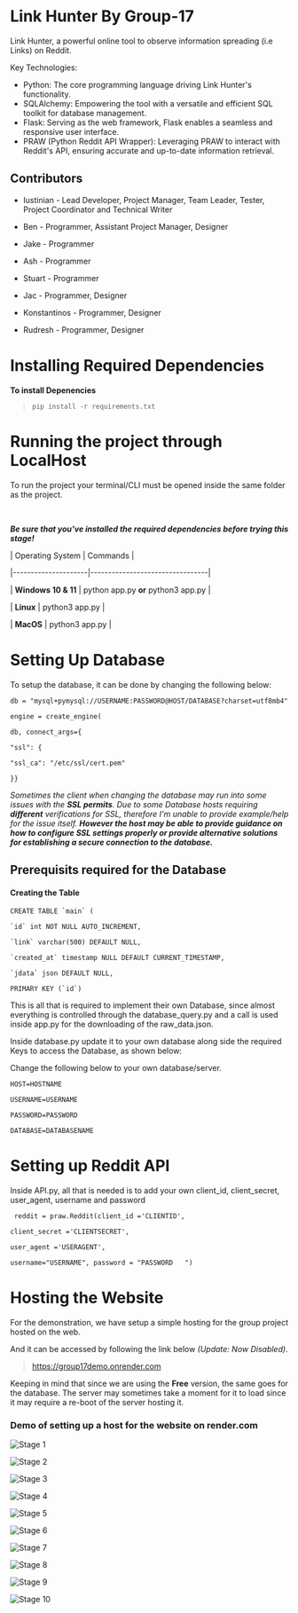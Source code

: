 
#  Link Hunter By Group-17

  Link Hunter, a powerful online tool to observe information spreading (i.e Links) on Reddit.

  Key Technologies:
 - Python: The core programming language driving Link Hunter's
   functionality.
 - SQLAlchemy: Empowering the tool with a versatile and efficient SQL   
   toolkit for database management.
 - Flask: Serving as the web framework, Flask enables a seamless and   
   responsive user interface.
 - PRAW (Python Reddit API Wrapper): Leveraging PRAW to interact with   
   Reddit's API, ensuring accurate and up-to-date information retrieval.

  

##  Contributors

  

* Iustinian - Lead Developer, Project Manager, Team Leader, Tester, Project Coordinator and Technical Writer

  

* Ben - Programmer, Assistant Project Manager, Designer

  

* Jake - Programmer

  

* Ash - Programmer

  

* Stuart - Programmer

  

* Jac - Programmer, Designer

  

* Konstantinos - Programmer, Designer

  

* Rudresh - Programmer, Designer

  

  

#  Installing Required Dependencies

  

**To install Depenencies**

  

> `pip install -r requirements.txt`

  

#  Running the project through LocalHost

To run the project your terminal/CLI must be opened inside the same folder as the project.

<br/>

***Be sure that you've installed the required dependencies before trying this stage!***

  

| Operating System | Commands |

|---------------------|---------------------------------|

| **Windows 10 & 11** | python app.py **or** python3 app.py |

| **Linux** | python3 app.py |

| **MacOS** | python3 app.py |

  

#  Setting Up Database

  
To setup the database, it can be done by changing the following below:

  

    db = "mysql+pymysql://USERNAME:PASSWORD@HOST/DATABASE?charset=utf8mb4"
    
    engine = create_engine(
    
    db, connect_args={
    
    "ssl": {
    
    "ssl_ca": "/etc/ssl/cert.pem"
    
    }}

*Sometimes the client when changing the database may run into some issues with the **SSL permits**. Due to some Database hosts requiring **different** verifications for SSL, therefore I'm unable to provide example/help for the issue itself. **However the host may be able to provide guidance on how to configure SSL settings properly or provide alternative solutions for establishing a secure connection to the database.***

  

##  Prerequisits required for the Database

####  Creating the Table

  

    CREATE TABLE `main` (
    
    `id` int NOT NULL AUTO_INCREMENT,
    
    `link` varchar(500) DEFAULT NULL,
    
    `created_at` timestamp NULL DEFAULT CURRENT_TIMESTAMP,
    
    `jdata` json DEFAULT NULL,
    
    PRIMARY KEY (`id`)

  

This is all that is required to implement their own Database, since almost everything is controlled through the database_query.py and a call is used inside app.py for the downloading of the raw_data.json.

  

Inside database.py update it to your own database along side the required Keys to access the Database, as shown below:

Change the following below to your own database/server.

    HOST=HOSTNAME
    
    USERNAME=USERNAME
    
    PASSWORD=PASSWORD
    
    DATABASE=DATABASENAME

#  Setting up Reddit API
 Inside API.py, all that is needed is to add your own client_id, client_secret, user_agent, username and password
 

     reddit = praw.Reddit(client_id ='CLIENTID',
    
    client_secret ='CLIENTSECRET',
    
    user_agent ='USERAGENT',
    
    username="USERNAME", password = "PASSWORD	")

#  Hosting the Website

For the demonstration, we have setup a simple hosting for the group project hosted on the web.

And it can be accessed by following the link below *(Update: Now Disabled)*.

> https://group17demo.onrender.com

  

Keeping in mind that since we are using the **Free** version, the same goes for the database. The server may sometimes take a moment for it to load since it may require a re-boot of the server hosting it.

###  Demo of setting up a host for the website on render.com

  

![Stage 1](IFRM/1.png?raw=true)

![Stage 2](IFRM/2.png?raw=true)

![Stage 3](IFRM/3.png?raw=true)

![Stage 4](IFRM/4.png?raw=true)

![Stage 5](IFRM/5.png?raw=true)

![Stage 6](IFRM/6.png?raw=true)

![Stage 7](IFRM/7.png?raw=true)

![Stage 8](IFRM/8.png?raw=true)

![Stage 9](IFRM/9.png?raw=true)

![Stage 10](IFRM/10.png?raw=true)
